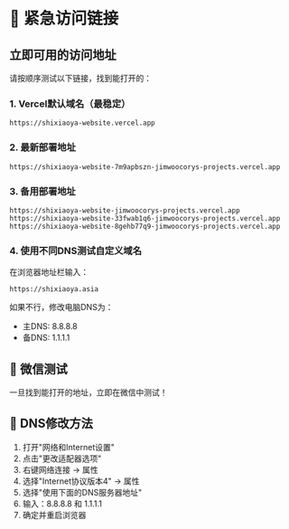 # 🚨 紧急访问链接

## 立即可用的访问地址

请按顺序测试以下链接，找到能打开的：

### 1. Vercel默认域名（最稳定）
```
https://shixiaoya-website.vercel.app
```

### 2. 最新部署地址
```
https://shixiaoya-website-7m9apbszn-jimwoocorys-projects.vercel.app
```

### 3. 备用部署地址
```
https://shixiaoya-website-jimwoocorys-projects.vercel.app
https://shixiaoya-website-33fwab1q6-jimwoocorys-projects.vercel.app
https://shixiaoya-website-8gehb77q9-jimwoocorys-projects.vercel.app
```

### 4. 使用不同DNS测试自定义域名
在浏览器地址栏输入：
```
https://shixiaoya.asia
```

如果不行，修改电脑DNS为：
- 主DNS: 8.8.8.8
- 备DNS: 1.1.1.1

## 📱 微信测试
一旦找到能打开的地址，立即在微信中测试！

## 🔧 DNS修改方法
1. 打开"网络和Internet设置"
2. 点击"更改适配器选项"
3. 右键网络连接 → 属性
4. 选择"Internet协议版本4" → 属性
5. 选择"使用下面的DNS服务器地址"
6. 输入：8.8.8.8 和 1.1.1.1
7. 确定并重启浏览器